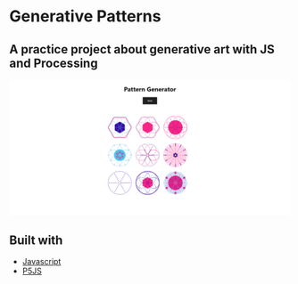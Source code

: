 # Generative Patterns

## A practice project about generative art with JS and Processing

![screenshot](./github/screenshot.png)

## Built with

- [Javascript](https://developer.mozilla.org/en-US/docs/Web/JavaScript)
- [P5JS](https://p5js.org/)
